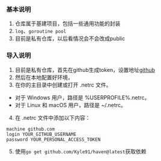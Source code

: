 ### 基本说明
1. 仓库属于基建项目，包括一些通用功能的封装
2. `log`、`goroutine pool`
3. 目前是私有仓库，以后看情况会不会改成public

### 导入说明
1. 目前是私有仓库，首先在github生成token，设置地址[github](https://github.com/settings/tokens)
2. 然后在本地配置好环境，
3. 在你的主目录中创建或打开 .netrc 文件。
- 对于 Windows 用户，路径是 %USERPROFILE%\.netrc。
- 对于 Linux 和 macOS 用户，路径是 ~/.netrc。
4. 在 .netrc 文件中添加以下内容：
```
machine github.com
login YOUR_GITHUB_USERNAME
password YOUR_PERSONAL_ACCESS_TOKEN
```
5. 使用`go get github.com/Kyle91/haven@latest`获取依赖